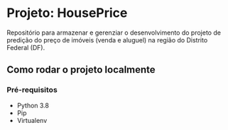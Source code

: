 # Projeto: HousePrice

Repositório para armazenar e gerenziar o desenvolvimento do projeto de predição do preço de imóveis (venda e aluguel) na região do Distrito Federal (DF). 

## Como rodar o projeto localmente

### Pré-requisitos

- Python 3.8
- Pip
- Virtualenv
